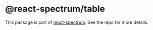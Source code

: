 # @react-spectrum/table

This package is part of [react-spectrum](https://github.com/adobe/react-spectrum). See the repo for more details.
